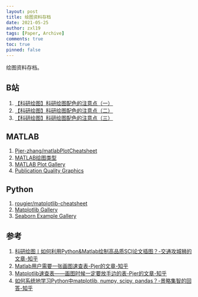 ```yaml
---
layout: post
title: 绘图资料存档
date: 2021-05-25
author: zxl19
tags: [Paper, Archive]
comments: true
toc: true
pinned: false
---
```


绘图资料存档。

<!-- more -->

## B站

1. [【科研绘图】科研绘图配色的注意点（一）](https://www.bilibili.com/video/BV1J7411G7Uv)
2. [【科研绘图】科研绘图配色的注意点（二）](https://www.bilibili.com/video/BV167411E7eo)
3. [【科研绘图】科研绘图配色的注意点（三）](https://www.bilibili.com/video/BV1H7411o7pj)

## MATLAB

1. [Pjer-zhang/matlabPlotCheatsheet](https://github.com/Pjer-zhang/matlabPlotCheatsheet)
2. [MATLAB绘图类型](https://ww2.mathworks.cn/help/matlab/creating_plots/types-of-matlab-plots.html)
3. [MATLAB Plot Gallery](https://www.mathworks.com/products/matlab/plot-gallery.html)
4. [Publication Quality Graphics](https://ww2.mathworks.cn/matlabcentral/fileexchange/35246-matlab-plot-gallery-publication-quality-graphics?focused=6792997&tab=example%EF%BC%89)

## Python

1. [rougier/matplotlib-cheatsheet](https://github.com/rougier/matplotlib-cheatsheet)
2. [Matplotlib Gallery](https://matplotlib.org/stable/gallery/index.html)
3. [Seaborn Example Gallery](https://seaborn.pydata.org/examples/index.html)

## 参考

1. [科研绘图丨如何利用Python&Matlab绘制高品质SCI论文插图？-交通攻城狮的文章-知乎](https://zhuanlan.zhihu.com/p/354248292)
2. [Matlab用户需要一张画图速查表-Pjer的文章-知乎](https://zhuanlan.zhihu.com/p/112229373)
3. [Matplotlib速查表——画图时候一定要放手边的表-Pjer的文章-知乎](https://zhuanlan.zhihu.com/p/77782561)
4. [如何系统地学习Python中matplotlib, numpy, scipy, pandas？-景略集智的回答-知乎](https://www.zhihu.com/question/37180159/answer/501189831)
